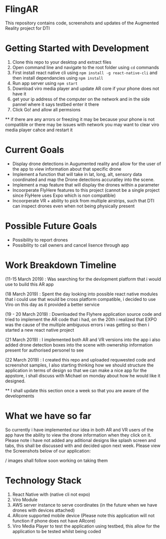 # FlingAR
This repository contains code, screenshots and updates of the Augmented Reality project for DTI

# Getting Started with Development
1. Clone this repo to your desktop and extract files
2. Open command line and navigate to the root folder using `cd` commands 
3. First install react native cli using `npm install -g react-native-cli` and then install dependancies using `npm install`
4. Run app server using `npm start`
5. Download viro media player and update AR core if your phone does not have it
6. get your ip address of the computer on the network and in the side pannel where it says testbed enter it there
7. Click Go! and allow all permsions 

** if there are any arrors or freezing it may be because your phone is not compatible or there may be issues with network you may want to clear viro media player cahce and restart it


# Current Goals
- Display drone detections in Augumented reality and allow for the user of the app to view information about that specific drone
- Implement a function that will take in lat, long, alt, sensory data coordinated and map the Drone detections accuratley into the scene.
- Implement a map feature that will display the drones within a parameter 
- Incoorperate FlyHere features to this project (cannot be a single project since FlyHere uses Expo which is non compatible)
- Incoorperate VR + ability to pick from multiple airstrips, such that DTI can inspect drones even when not being physically present

# Possible Future Goals
- Possibility to report drones 
- Possibility to call owners and cancel lisence through app


# Work Breakdown Timeline
(11-15 March 2019) : Was searching for the devlopment platform that i would use to build this AR app

(18 March 2019) : Spent the day looking into possible react native modules that i could use that would be cross platform compatible, i decided to use Viro on this day as it provided a better service

(19 - 20 March 2019) : Downloaded the Flyhere application source code and tried to implement the AR code that i had, on the 20th i realized that EXPO was the cause of the multiple ambiguous errors i was getting so then i started a new react native project

(21 March 2019) : I implemented both AR and VR versions into the app i also added drone detection boxes into the scene with ownership information present for authorised personel to see

(22 March 2019) : I created this repo and uploaded requwested code and screenshot samples, I also starting thinking how we should structure the application in terms of design so that we can make a nice app for the appstore, i shall discuss with Michael on monday about how he would like it designed.

** I shall update this section once a week so that you are aware of the developments


# What we have so far 
So currently i have implemented our idea in both AR and VR users of the app have the ability to view the drone information when they click on it. Please note i have not added any aditional designs like splash screen and tabs, this shall be discussed with and decided upon next week. Please view the Screenshots below of our application:


/ images shall follow soon working on taking them





# Technology Stack
1. React Native with (native cli not expo)
2. Viro Module
3. AWS server instance to serve coordinates (in the future when we have drones with devices attached)
4. ARcore supported mobile device (Please note this application will not function if phone does not have ARcore)
5. Viro Media Player to test the application using testbed, this allow for the application to be tested whilst being coded


